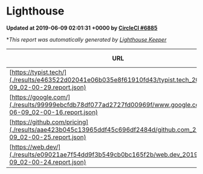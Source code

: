 
# Lighthouse

**Updated at 2019-06-09 02:01:31 +0000 by [CircleCI #6885](https://circleci.com/gh/ItinerisLtd/lighthouse-keeper-example/6885)**

**This report was automatically generated by [Lighthouse Keeper](https://github.com/itinerisltd/lighthouse-keeper)*

| URL | Performance | Accessibility | Best Practices | SEO | PWA | Updated At |
| --- | --- | --- | --- | --- | --- | --- |
| [https://typist.tech/](./results/e463522d02041e06b035e8f61910fd43/typist.tech_2019-06-09_02-00-29.report.json) | 1 |  |  |  |  | 2019-06-09T02:00:29.877Z |
| [https://google.com/](./results/99999ebcfdb78df077ad2727fd00969f/www.google.com_2019-06-09_02-00-16.report.json) | 0.95 | 0.86 | 0.93 | 0.83 | 0.56 | 2019-06-09T02:00:16.935Z |
| [https://github.com/pricing](./results/aae423b045c13965ddf45c696df2484d/github.com_2019-06-09_02-00-25.report.json) | 0.83 | 0.93 | 0.93 | 0.92 | 0.56 | 2019-06-09T02:00:25.597Z |
| [https://web.dev/](./results/e09021ae7f54dd9f3b549cb0bc165f2b/web.dev_2019-06-09_02-00-24.report.json) | 0.9 | 0.9 | 1 | 0.96 | 1 | 2019-06-09T02:00:24.720Z |
